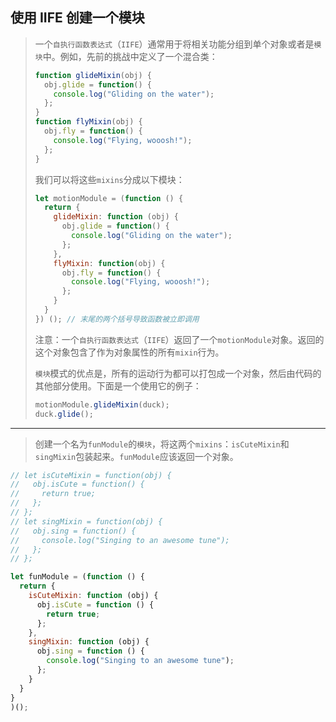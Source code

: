 ##  使用 IIFE 创建一个模块

> 一个`自执行函数表达式`（`IIFE`）通常用于将相关功能分组到单个对象或者是`模块`中。例如，先前的挑战中定义了一个混合类：
>
> ```js
> function glideMixin(obj) {
>   obj.glide = function() {
>     console.log("Gliding on the water");
>   };
> }
> function flyMixin(obj) {
>   obj.fly = function() {
>     console.log("Flying, wooosh!");
>   };
> }
> ```
>
> 我们可以将这些`mixins`分成以下模块：
>
> ```js
> let motionModule = (function () {
>   return {
>     glideMixin: function (obj) {
>       obj.glide = function() {
>         console.log("Gliding on the water");
>       };
>     },
>     flyMixin: function(obj) {
>       obj.fly = function() {
>         console.log("Flying, wooosh!");
>       };
>     }
>   }
> }) (); // 末尾的两个括号导致函数被立即调用
> ```
>
> 注意：一个`自执行函数表达式`（`IIFE`）返回了一个`motionModule`对象。返回的这个对象包含了作为对象属性的所有`mixin`行为。
>
> `模块`模式的优点是，所有的运动行为都可以打包成一个对象，然后由代码的其他部分使用。下面是一个使用它的例子：
>
> ```js
> motionModule.glideMixin(duck);
> duck.glide();
> ```

---

> 创建一个名为`funModule`的`模块`，将这两个`mixins`：`isCuteMixin`和`singMixin`包装起来。`funModule`应该返回一个对象。

```js
// let isCuteMixin = function(obj) {
//   obj.isCute = function() {
//     return true;
//   };
// };
// let singMixin = function(obj) {
//   obj.sing = function() {
//     console.log("Singing to an awesome tune");
//   };
// };

let funModule = (function () {
  return {
    isCuteMixin: function (obj) {
      obj.isCute = function () {
        return true;
      };
    },
    singMixin: function (obj) {
      obj.sing = function () {
        console.log("Singing to an awesome tune");
      };
    }
  }
}
)();
```


